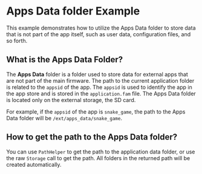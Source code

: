 # Apps Data folder Example

This example demonstrates how to utilize the Apps Data folder to store data that is not part of the app itself, such as user data, configuration files, and so forth.

## What is the Apps Data Folder?

The **Apps Data** folder is a folder used to store data for external apps that are not part of the main firmware. The path to the current application folder is related to the `appsid` of the app. The `appsid` is used to identify the app in the app store and is stored in the `application.fam` file. 
The Apps Data folder is located only on the external storage, the SD card.

For example, if the `appsid` of the app is `snake_game`, the path to the Apps Data folder will be `/ext/apps_data/snake_game`.

## How to get the path to the Apps Data folder?

You can use `PathHelper` to get the path to the application data folder, or use the raw `Storage` call to get the path. All folders in the returned path will be created automatically.
